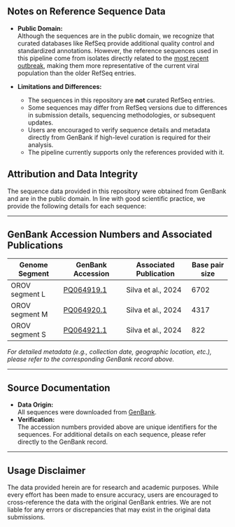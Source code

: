## Notes on Reference Sequence Data

- **Public Domain:**  
Although the sequences are in the public domain, we recognize that curated databases like RefSeq provide additional quality control and standardized annotations. However, the reference sequences used in this pipeline come from isolates directly related to the [most recent outbreak](https://www.nature.com/articles/s41591-024-03300-3), making them more representative of the current viral population than the older RefSeq entries.
  
- **Limitations and Differences:**  
  - The sequences in this repository are **not** curated RefSeq entries.
  - Some sequences may differ from RefSeq versions due to differences in submission details, sequencing methodologies, or subsequent updates.
  - Users are encouraged to verify sequence details and metadata directly from GenBank if high-level curation is required for their analysis.
  - The pipeline currently supports only the references provided with it.


## Attribution and Data Integrity

The sequence data provided in this repository were obtained from GenBank and are in the public domain. In line with good scientific practice, we provide the following details for each sequence:

---

## GenBank Accession Numbers and Associated Publications

| **Genome Segment**      | **GenBank Accession**  | **Associated Publication** | **Base pair size**                           |
|-------------------------|------------------------|----------------------------|----------------------------------------------|
| OROV segment L          | [PQ064919.1](https://www.ncbi.nlm.nih.gov/nuccore/PQ064919.1)             | Silva et al., 2024         | 6702                                         |
| OROV segment M          | [PQ064920.1](https://www.ncbi.nlm.nih.gov/nuccore/PQ064920.1)             | Silva et al., 2024         | 4317                                         |
| OROV segment S          | [PQ064921.1](https://www.ncbi.nlm.nih.gov/nuccore/PQ064921.1)             | Silva et al., 2024         | 822                                          |

*For detailed metadata (e.g., collection date, geographic location, etc.), please refer to the corresponding GenBank record above.*

---

## Source Documentation

- **Data Origin:**  
  All sequences were downloaded from [GenBank](https://www.ncbi.nlm.nih.gov/genbank/).  
- **Verification:**  
  The accession numbers provided above are unique identifiers for the sequences. For additional details on each sequence, please refer directly to the GenBank record.

---

## Usage Disclaimer

The data provided herein are for research and academic purposes. While every effort has been made to ensure accuracy, users are encouraged to cross-reference the data with the original GenBank entries. We are not liable for any errors or discrepancies that may exist in the original data submissions.


